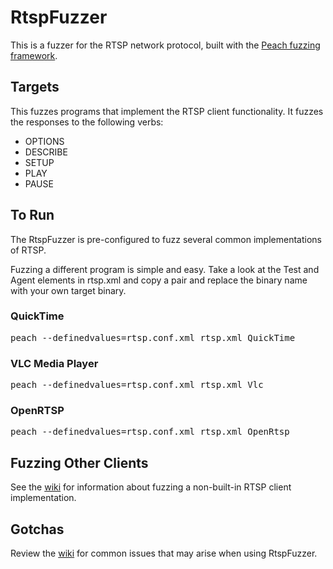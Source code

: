 RtspFuzzer
==========

This is a fuzzer for the RTSP network protocol, built with the [Peach fuzzing framework](http://www.peachfuzzer.com).

## Targets

This fuzzes programs that implement the RTSP client functionality. It fuzzes the responses to the following verbs:

* OPTIONS
* DESCRIBE
* SETUP
* PLAY
* PAUSE

## To Run

The RtspFuzzer is pre-configured to fuzz several common implementations of RTSP.

Fuzzing a different program is simple and easy. Take a look at the Test and Agent elements in rtsp.xml and copy a pair and replace the binary name with your own target binary.

### QuickTime

<pre>
peach --definedvalues=rtsp.conf.xml rtsp.xml QuickTime
</pre>

### VLC Media Player

<pre>
peach --definedvalues=rtsp.conf.xml rtsp.xml Vlc
</pre>

### OpenRTSP

<pre>
peach --definedvalues=rtsp.conf.xml rtsp.xml OpenRtsp
</pre>

## Fuzzing Other Clients

See the [wiki](https://github.com/iSECPartners/RtspFuzzer/wiki/Fuzzing-a-new-RTSP-client) for information about fuzzing a non-built-in RTSP client implementation.

## Gotchas

Review the [wiki](https://github.com/iSECPartners/RtspFuzzer/wiki/Gotchas) for common issues that may arise when using RtspFuzzer.